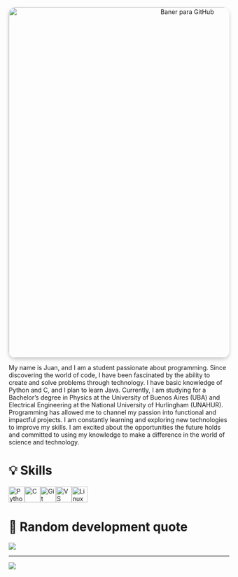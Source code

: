 
<div align="center">
  <img src="https://github.com/user-attachments/assets/2f0effda-0e79-411c-8d66-b0131c8b1971" alt="Baner para GitHub" width="800" style="border-radius: 15px; box-shadow: 0 4px 8px rgba(0, 0, 0, 0.2);">
</div>



My name is Juan, and I am a student passionate about programming. Since discovering the world of code, I have been fascinated by the ability to create and solve problems through technology. I have basic knowledge of Python and C, and I plan to learn Java. Currently, I am studying for a Bachelor’s degree in Physics at the University of Buenos Aires (UBA) and Electrical Engineering at the National University of Hurlingham (UNAHUR). Programming has allowed me to channel my passion into functional and impactful projects. I am constantly learning and exploring new technologies to improve my skills. I am excited about the opportunities the future holds and committed to using my knowledge to make a difference in the world of science and technology.



# 💡 Skills

<p align="left">
<a href="https://www.python.org/" target="_blank" rel="noreferrer"><img src="https://raw.githubusercontent.com/danielcranney/readme-generator/main/public/icons/skills/python-colored.svg" width="36" height="36" alt="Python" /></a><a href="https://docs.microsoft.com/en-us/cpp/?view=msvc-170" target="_blank" rel="noreferrer"><img src="https://raw.githubusercontent.com/danielcranney/readme-generator/main/public/icons/skills/c-colored.svg" width="36" height="36" alt="C" /></a><a href="https://git-scm.com/" target="_blank" rel="noreferrer"><img src="https://raw.githubusercontent.com/danielcranney/readme-generator/main/public/icons/skills/git-colored.svg" width="36" height="36" alt="Git" /></a><a href="https://code.visualstudio.com/" target="_blank" rel="noreferrer"><img src="https://raw.githubusercontent.com/danielcranney/readme-generator/main/public/icons/skills/visualstudiocode.svg" width="36" height="36" alt="VS Code" /></a><a href="https://www.linux.org" target="_blank" rel="noreferrer"><img src="https://raw.githubusercontent.com/danielcranney/readme-generator/main/public/icons/skills/linux-colored.svg" width="36" height="36" alt="Linux" /></a>
</p>

# 📑 Random development quote
![](https://quotes-github-readme.vercel.app/api?type=horizontal&theme=tokyonight)

---
[![](https://visitcount.itsvg.in/api?id=JunimaG&icon=0&color=0)](https://visitcount.itsvg.in)

<!-- Proudly created with GPRM ( https://gprm.itsvg.in ) -->

